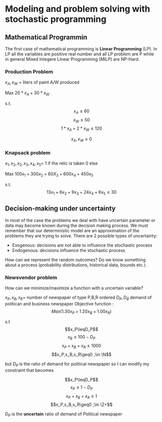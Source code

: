 # Modeling and problem solving with stochastic programming
## Mathematical Programmin

The first case of mathematical programming is **Linear Programming** (LP). In LP all the variables are positive real number and all LP problem are P while in general Mixed Integere Linear Programming (MILP) are NP-Hard.


### Production Problem

$x_A ,x_W$ = liters of paint A/W produced

Max   $20*x_A+30*x_W$

s.t.   
$$x_A \leq60$$
$$x_W\leq50$$
$$1*x_A+2*x_W\leq120$$

$$x_A,x_W\geq0$$

### Knapsack problem

$x_1,x_2,x_2,x_3,x_4,x_5=$ 1 if the relic is taken 0 else

Max $100x_1+300x_2+60X_3+600x_4+450x_5$

s.t.
$$13x_1+6x_2+9x_3+24x_4+6x_5\leq30$$

## Decision-making under uncertainty

In most of the case the problems we deal with have uncertain parameter or data may become known during the decision making process. We must remember that our deterministic model are an approximation of the problems they are trying to solve. There are 2 possible types of uncertainty:

- Exogenous: decisions are not able to influence the stochastic process
- Endogenous: decisions influence the stochastic process

How can  we represent the random outcomes? Do we know something about a process (probability distributions, historical data, bounds etc.).

### Newsvendor problem

How can we minimize/maximize a function with a uncertain variable?

$x_P,x_B,x_R=$ number of newspaper of type P,B,R ordered $D_P,D_B$ demand of politican and business newspaper
Objective function : $$Max(1.30x_P+1.20x_B+1.00x_R)$$

s.t
$$x_P\leqD_P$$
$$x_B\leq100-D_P$$
$$x_P+x_B+x_R\leq1000$$
$$x_P,x_B,x_R\geq0 ,\in \N$$

but $D_P$ is the ratio of demand for political newspaper so I can modify my constraint that becomes

$$x_P\leqD_P$$
$$x_P\leq1-D_P$$
$$x_P+x_B+x_R\leq1$$
$$x_P,x_B,x_R\geq0 ,\in \Z+$$

$D_P$ is the **uncertain** ratio of demand of *P*olitical newspaper
